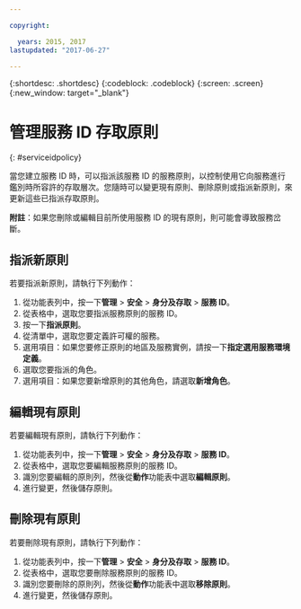 ```yaml
---

copyright:

  years: 2015, 2017
lastupdated: "2017-06-27"

---
```


{:shortdesc: .shortdesc}
{:codeblock: .codeblock}
{:screen: .screen}
{:new_window: target="_blank"}

# 管理服務 ID 存取原則
{: #serviceidpolicy}

當您建立服務 ID 時，可以指派該服務 ID 的服務原則，以控制使用它向服務進行鑑別時所容許的存取層次。您隨時可以變更現有原則、刪除原則或指派新原則，來更新這些已指派存取原則。 

**附註**：如果您刪除或編輯目前所使用服務 ID 的現有原則，則可能會導致服務岔斷。

## 指派新原則

若要指派新原則，請執行下列動作：

1. 從功能表列中，按一下**管理** &gt; **安全** &gt; **身分及存取** &gt; **服務 ID**。
2. 從表格中，選取您要指派服務原則的服務 ID。
3. 按一下**指派原則**。
4. 從清單中，選取您要定義許可權的服務。
5. 選用項目：如果您要修正原則的地區及服務實例，請按一下**指定選用服務環境定義**。
6. 選取您要指派的角色。
7. 選用項目：如果您要新增原則的其他角色，請選取**新增角色**。

## 編輯現有原則

若要編輯現有原則，請執行下列動作：

1. 從功能表列中，按一下**管理** &gt; **安全** &gt; **身分及存取** &gt; **服務 ID**。
2. 從表格中，選取您要編輯服務原則的服務 ID。
3. 識別您要編輯的原則列，然後從**動作**功能表中選取**編輯原則**。
4. 進行變更，然後儲存原則。

## 刪除現有原則

若要刪除現有原則，請執行下列動作：

1. 從功能表列中，按一下**管理** &gt; **安全** &gt; **身分及存取** &gt; **服務 ID**。
2. 從表格中，選取您要刪除服務原則的服務 ID。
3. 識別您要刪除的原則列，然後從**動作**功能表中選取**移除原則**。
4. 進行變更，然後儲存原則。
